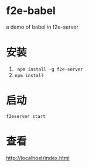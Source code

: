 # f2e-babel
a demo of babel in f2e-server

# 安装
1. `` npm install -g f2e-server``
2. `` npm install ``

# 启动

`` f2eserver start ``

# 查看

[http://localhost/index.html](http://localhost/index.html)